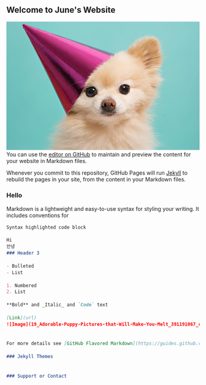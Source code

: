 ## Welcome to June's Website
![Image](19_Adorable-Puppy-Pictures-that-Will-Make-You-Melt_391191067_chris_tina-760x506.jpg)
You can use the [editor on GitHub](https://github.com/jlee40/jlee40.github.io/edit/master/README.md) to maintain and preview the content for your website in Markdown files.

Whenever you commit to this repository, GitHub Pages will run [Jekyll](https://jekyllrb.com/) to rebuild the pages in your site, from the content in your Markdown files.

### Hello 

Markdown is a lightweight and easy-to-use syntax for styling your writing. It includes conventions for

```markdown
Syntax highlighted code block

Hi
안녕
### Header 3

- Bulleted
- List

1. Numbered
2. List

**Bold** and _Italic_ and `Code` text

[Link](url) 
![Image](19_Adorable-Puppy-Pictures-that-Will-Make-You-Melt_391191067_chris_tina-760x506.jpg)


For more details see [GitHub Flavored Markdown](https://guides.github.com/features/mastering-markdown/).

### Jekyll Themes


### Support or Contact

